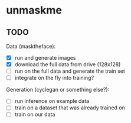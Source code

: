 # unmaskme
## TODO
Data (masktheface):
- [X] run and generate images 
- [X] download the full data from drive (128x128)
- [ ] run on the full data and generate the train set
- [ ] integrate on the fly into training?

Generation (cyclegan or something else?):
- [ ] run inference on example data
- [ ] train on a dataset that was already trained on
- [ ] train on our data